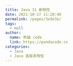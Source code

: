 ```yaml
---
title: Java 11 新特性
date: 2021-10-27 11:20:40
permalink: /pages/3ede3e/
tags: 
  - null
author: 
  name: 熊猫 code
  link: https://pandacode.cn
categories: 
  - Java
  - Java 各版本特性
---
```

